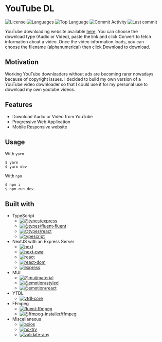 # YouTube DL

![License](https://img.shields.io/github/license/zS1L3NT/web-next-youtubedl?style=for-the-badge) ![Languages](https://img.shields.io/github/languages/count/zS1L3NT/web-next-youtubedl?style=for-the-badge) ![Top Language](https://img.shields.io/github/languages/top/zS1L3NT/web-next-youtubedl?style=for-the-badge) ![Commit Activity](https://img.shields.io/github/commit-activity/y/zS1L3NT/web-next-youtubedl?style=for-the-badge) ![Last commit](https://img.shields.io/github/last-commit/zS1L3NT/web-next-youtubedl?style=for-the-badge)

YouTube downloading website available [here](https://youtubedl.zectan.com/).
You can choose the download type (Audio or Video), paste the link and click Convert to fetch information about a video.
Once the video information loads, you can choose the filename (alphanumerical) then click Download to download.

## Motivation

Working YouTube downloaders without ads are becoming rarer nowadays because of copyright issues. I decided to build my own version of a YouTube video downloader so that I could use it for my personal use to download my own youtube videos.

## Features

-   Download Audio or Video from YouTube
-   Progressive Web Application
-   Mobile Responsive website

## Usage

With `yarn`

```
$ yarn
$ yarn dev
```

With `npm`

```
$ npm i
$ npm run dev
```

## Built with

-   TypeScript
    -   [![@types/express](https://img.shields.io/github/package-json/dependency-version/zS1L3NT/web-next-youtubedl/dev/@types/express?style=flat-square)](https://npmjs.com/package/@types/express)
    -   [![@types/fluent-fluent](https://img.shields.io/github/package-json/dependency-version/zS1L3NT/web-next-youtubedl/dev/@types/fluent-ffmpeg?style=flat-square)](https://npmjs.com/package/@types/fluent-fluent)
    -   [![@types/react](https://img.shields.io/github/package-json/dependency-version/zS1L3NT/web-next-youtubedl/dev/@types/react?style=flat-square)](https://npmjs.com/package/@types/react)
    -   [![typescript](https://img.shields.io/github/package-json/dependency-version/zS1L3NT/web-next-youtubedl/dev/typescript?style=flat-square)](https://npmjs.com/package/typescript)
-   NextJS with an Express Server
    -   [![next](https://img.shields.io/github/package-json/dependency-version/zS1L3NT/web-next-youtubedl/next?style=flat-square)](https://npmjs.com/package/next)
    -   [![next-pwa](https://img.shields.io/github/package-json/dependency-version/zS1L3NT/web-next-youtubedl/next-pwa?style=flat-square)](https://npmjs.com/package/next-pwa)
    -   [![react](https://img.shields.io/github/package-json/dependency-version/zS1L3NT/web-next-youtubedl/react?style=flat-square)](https://npmjs.com/package/react)
    -   [![react-dom](https://img.shields.io/github/package-json/dependency-version/zS1L3NT/web-next-youtubedl/react-dom?style=flat-square)](https://npmjs.com/package/react-dom)
    -   [![express](https://img.shields.io/github/package-json/dependency-version/zS1L3NT/web-next-youtubedl/express?style=flat-square)](https://npmjs.com/package/express)
-   MUI
    -   [![@mui/material](https://img.shields.io/github/package-json/dependency-version/zS1L3NT/web-next-youtubedl/@mui/material?style=flat-square)](https://npmjs.com/package/@mui/material)
    -   [![@emotion/styled](https://img.shields.io/github/package-json/dependency-version/zS1L3NT/web-next-youtubedl/@emotion/styled?style=flat-square)](https://npmjs.com/package/@emotion/styled)
    -   [![@emotion/react](https://img.shields.io/github/package-json/dependency-version/zS1L3NT/web-next-youtubedl/@emotion/react?style=flat-square)](https://npmjs.com/package/@emotion/react)
-   YTDL
    -   [![ytdl-core](https://img.shields.io/github/package-json/dependency-version/zS1L3NT/web-next-youtubedl/ytdl-core?style=flat-square)](https://npmjs.com/package/ytdl-core)
-   FFmpeg
    -   [![fluent-ffmpeg](https://img.shields.io/github/package-json/dependency-version/zS1L3NT/web-next-youtubedl/fluent-ffmpeg?style=flat-square)](https://npmjs.com/package/fluent-ffmpeg)
    -   [![@ffmpeg-installer/ffmpeg](https://img.shields.io/github/package-json/dependency-version/zS1L3NT/web-next-youtubedl/@ffmpeg-installer/ffmpeg?style=flat-square)](https://npmjs.com/package/@ffmpeg-installer/ffmpeg)
-   Miscellaneous
    -   [![axios](https://img.shields.io/github/package-json/dependency-version/zS1L3NT/web-next-youtubedl/axios?style=flat-square)](https://npmjs.com/package/axios)
    -   [![no-try](https://img.shields.io/github/package-json/dependency-version/zS1L3NT/web-next-youtubedl/no-try?style=flat-square)](https://npmjs.com/package/no-try)
    -   [![validate-any](https://img.shields.io/github/package-json/dependency-version/zS1L3NT/web-next-youtubedl/validate-any?style=flat-square)](https://npmjs.com/package/validate-any)
